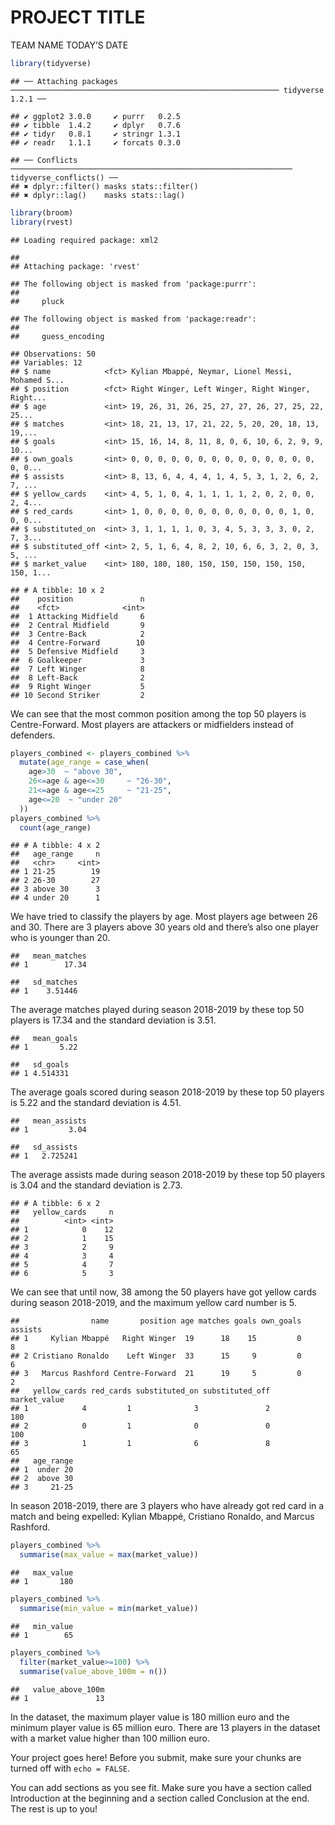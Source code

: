 PROJECT TITLE
================
TEAM NAME
TODAY’S DATE

``` r
library(tidyverse)
```

    ## ── Attaching packages ──────────────────────────────────────────────────────────── tidyverse 1.2.1 ──

    ## ✔ ggplot2 3.0.0     ✔ purrr   0.2.5
    ## ✔ tibble  1.4.2     ✔ dplyr   0.7.6
    ## ✔ tidyr   0.8.1     ✔ stringr 1.3.1
    ## ✔ readr   1.1.1     ✔ forcats 0.3.0

    ## ── Conflicts ─────────────────────────────────────────────────────────────── tidyverse_conflicts() ──
    ## ✖ dplyr::filter() masks stats::filter()
    ## ✖ dplyr::lag()    masks stats::lag()

``` r
library(broom)
library(rvest)
```

    ## Loading required package: xml2

    ## 
    ## Attaching package: 'rvest'

    ## The following object is masked from 'package:purrr':
    ## 
    ##     pluck

    ## The following object is masked from 'package:readr':
    ## 
    ##     guess_encoding

    ## Observations: 50
    ## Variables: 12
    ## $ name            <fct> Kylian Mbappé, Neymar, Lionel Messi, Mohamed S...
    ## $ position        <fct> Right Winger, Left Winger, Right Winger, Right...
    ## $ age             <int> 19, 26, 31, 26, 25, 27, 27, 26, 27, 25, 22, 25...
    ## $ matches         <int> 18, 21, 13, 17, 21, 22, 5, 20, 20, 18, 13, 19,...
    ## $ goals           <int> 15, 16, 14, 8, 11, 8, 0, 6, 10, 6, 2, 9, 9, 10...
    ## $ own_goals       <int> 0, 0, 0, 0, 0, 0, 0, 0, 0, 0, 0, 0, 0, 0, 0, 0...
    ## $ assists         <int> 8, 13, 6, 4, 4, 4, 1, 4, 5, 3, 1, 2, 6, 2, 7, ...
    ## $ yellow_cards    <int> 4, 5, 1, 0, 4, 1, 1, 1, 1, 2, 0, 2, 0, 0, 2, 4...
    ## $ red_cards       <int> 1, 0, 0, 0, 0, 0, 0, 0, 0, 0, 0, 0, 1, 0, 0, 0...
    ## $ substituted_on  <int> 3, 1, 1, 1, 1, 0, 3, 4, 5, 3, 3, 3, 0, 2, 7, 3...
    ## $ substituted_off <int> 2, 5, 1, 6, 4, 8, 2, 10, 6, 6, 3, 2, 0, 3, 5, ...
    ## $ market_value    <int> 180, 180, 180, 150, 150, 150, 150, 150, 150, 1...

    ## # A tibble: 10 x 2
    ##    position               n
    ##    <fct>              <int>
    ##  1 Attacking Midfield     6
    ##  2 Central Midfield       9
    ##  3 Centre-Back            2
    ##  4 Centre-Forward        10
    ##  5 Defensive Midfield     3
    ##  6 Goalkeeper             3
    ##  7 Left Winger            8
    ##  8 Left-Back              2
    ##  9 Right Winger           5
    ## 10 Second Striker         2

We can see that the most common position among the top 50 players is
Centre-Forward. Most players are attackers or midfielders instead of
defenders.

``` r
players_combined <- players_combined %>%
  mutate(age_range = case_when(
    age>30  ~ "above 30",
    26<=age & age<=30     ~ "26-30",
    21<=age & age<=25     ~ "21-25",
    age<=20  ~ "under 20"
  ))
players_combined %>%
  count(age_range)
```

    ## # A tibble: 4 x 2
    ##   age_range     n
    ##   <chr>     <int>
    ## 1 21-25        19
    ## 2 26-30        27
    ## 3 above 30      3
    ## 4 under 20      1

We have tried to classify the players by age. Most players age between
26 and 30. There are 3 players above 30 years old and there’s also one
player who is younger than 20.

    ##   mean_matches
    ## 1        17.34

    ##   sd_matches
    ## 1    3.51446

The average matches played during season 2018-2019 by these top 50
players is 17.34 and the standard deviation is 3.51.

    ##   mean_goals
    ## 1       5.22

    ##   sd_goals
    ## 1 4.514331

The average goals scored during season 2018-2019 by these top 50 players
is 5.22 and the standard deviation is 4.51.

    ##   mean_assists
    ## 1         3.04

    ##   sd_assists
    ## 1   2.725241

The average assists made during season 2018-2019 by these top 50 players
is 3.04 and the standard deviation is 2.73.

    ## # A tibble: 6 x 2
    ##   yellow_cards     n
    ##          <int> <int>
    ## 1            0    12
    ## 2            1    15
    ## 3            2     9
    ## 4            3     4
    ## 5            4     7
    ## 6            5     3

We can see that until now, 38 among the 50 players have got yellow cards
during season 2018-2019, and the maximum yellow card number is
    5.

    ##                name       position age matches goals own_goals assists
    ## 1     Kylian Mbappé   Right Winger  19      18    15         0       8
    ## 2 Cristiano Ronaldo    Left Winger  33      15     9         0       6
    ## 3   Marcus Rashford Centre-Forward  21      19     5         0       2
    ##   yellow_cards red_cards substituted_on substituted_off market_value
    ## 1            4         1              3               2          180
    ## 2            0         1              0               0          100
    ## 3            1         1              6               8           65
    ##   age_range
    ## 1  under 20
    ## 2  above 30
    ## 3     21-25

In season 2018-2019, there are 3 players who have already got red card
in a match and being expelled: Kylian Mbappé, Cristiano Ronaldo, and
Marcus Rashford.

``` r
players_combined %>%
  summarise(max_value = max(market_value))
```

    ##   max_value
    ## 1       180

``` r
players_combined %>%
  summarise(min_value = min(market_value))
```

    ##   min_value
    ## 1        65

``` r
players_combined %>%
  filter(market_value>=100) %>%
  summarise(value_above_100m = n())
```

    ##   value_above_100m
    ## 1               13

In the dataset, the maximum player value is 180 million euro and the
minimum player value is 65 million euro. There are 13 players in the
dataset with a market value higher than 100 million euro.

Your project goes here\! Before you submit, make sure your chunks are
turned off with `echo = FALSE`.

You can add sections as you see fit. Make sure you have a section called
Introduction at the beginning and a section called Conclusion at the
end. The rest is up to you\!
